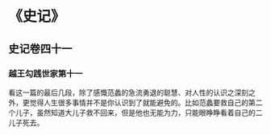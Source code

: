 # 《史记》

## 史记卷四十一

### 越王勾践世家第十一

看这一篇的最后几段，除了感慨范蠡的急流勇退的聪慧、对人性的认识之深刻之外，更觉得人生很多事情并不是你认识到了就能避免的。比如范蠡要救自己的第二个儿子，虽然知道大儿子救不回来，但是他也无能为力，只能眼睁睁看着自己的二儿子死去。

